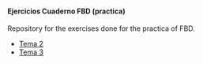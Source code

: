 #### Ejercicios Cuaderno FBD (practica)

Repository for the exercises done for the practica of FBD.

- [Tema 2](https://goo.gl/oEBgnL)
- [Tema 3](https://goo.gl/jkR6dv)
